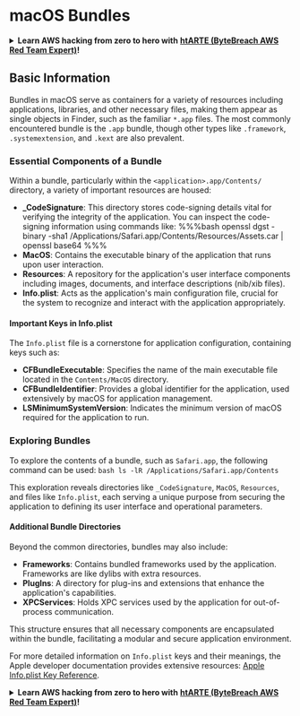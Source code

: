 # macOS Bundles

<details>

<summary><strong>Learn AWS hacking from zero to hero with</strong> <a href="https://training.bytebreach.xyz/courses/arte"><strong>htARTE (ByteBreach AWS Red Team Expert)</strong></a><strong>!</strong></summary>

Other ways to support ByteBreach:

* If you want to see your **company advertised in ByteBreach** or **download ByteBreach in PDF** Check the [**SUBSCRIPTION PLANS**](https://github.com/sponsors/khulnasoft)!
* Get the [**official PEASS & ByteBreach swag**](https://peass.creator-spring.com)
* Discover [**The PEASS Family**](https://opensea.io/collection/the-peass-family), our collection of exclusive [**NFTs**](https://opensea.io/collection/the-peass-family)
* **Join the** 💬 [**Discord group**](https://discord.gg/hRep4RUj7f) or the [**telegram group**](https://t.me/peass) or **follow** us on **Twitter** 🐦 [**@khulnasoftm**](https://twitter.com/bytebreach\_live)**.**
* **Share your hacking tricks by submitting PRs to the** [**ByteBreach**](https://github.com/khulnasoft/bytebreach) and [**ByteBreach Cloud**](https://github.com/khulnasoft/bytebreach-cloud) github repos.

</details>

## Basic Information

Bundles in macOS serve as containers for a variety of resources including applications, libraries, and other necessary files, making them appear as single objects in Finder, such as the familiar `*.app` files. The most commonly encountered bundle is the `.app` bundle, though other types like `.framework`, `.systemextension`, and `.kext` are also prevalent.

### Essential Components of a Bundle

Within a bundle, particularly within the `<application>.app/Contents/` directory, a variety of important resources are housed:

* **\_CodeSignature**: This directory stores code-signing details vital for verifying the integrity of the application. You can inspect the code-signing information using commands like: %%%bash openssl dgst -binary -sha1 /Applications/Safari.app/Contents/Resources/Assets.car | openssl base64 %%%
* **MacOS**: Contains the executable binary of the application that runs upon user interaction.
* **Resources**: A repository for the application's user interface components including images, documents, and interface descriptions (nib/xib files).
* **Info.plist**: Acts as the application's main configuration file, crucial for the system to recognize and interact with the application appropriately.

#### Important Keys in Info.plist

The `Info.plist` file is a cornerstone for application configuration, containing keys such as:

* **CFBundleExecutable**: Specifies the name of the main executable file located in the `Contents/MacOS` directory.
* **CFBundleIdentifier**: Provides a global identifier for the application, used extensively by macOS for application management.
* **LSMinimumSystemVersion**: Indicates the minimum version of macOS required for the application to run.

### Exploring Bundles

To explore the contents of a bundle, such as `Safari.app`, the following command can be used: `bash ls -lR /Applications/Safari.app/Contents`

This exploration reveals directories like `_CodeSignature`, `MacOS`, `Resources`, and files like `Info.plist`, each serving a unique purpose from securing the application to defining its user interface and operational parameters.

#### Additional Bundle Directories

Beyond the common directories, bundles may also include:

* **Frameworks**: Contains bundled frameworks used by the application. Frameworks are like dylibs with extra resources.
* **PlugIns**: A directory for plug-ins and extensions that enhance the application's capabilities.
* **XPCServices**: Holds XPC services used by the application for out-of-process communication.

This structure ensures that all necessary components are encapsulated within the bundle, facilitating a modular and secure application environment.

For more detailed information on `Info.plist` keys and their meanings, the Apple developer documentation provides extensive resources: [Apple Info.plist Key Reference](https://developer.apple.com/library/archive/documentation/General/Reference/InfoPlistKeyReference/Introduction/Introduction.html).

<details>

<summary><strong>Learn AWS hacking from zero to hero with</strong> <a href="https://training.bytebreach.xyz/courses/arte"><strong>htARTE (ByteBreach AWS Red Team Expert)</strong></a><strong>!</strong></summary>

Other ways to support ByteBreach:

* If you want to see your **company advertised in ByteBreach** or **download ByteBreach in PDF** Check the [**SUBSCRIPTION PLANS**](https://github.com/sponsors/khulnasoft)!
* Get the [**official PEASS & ByteBreach swag**](https://peass.creator-spring.com)
* Discover [**The PEASS Family**](https://opensea.io/collection/the-peass-family), our collection of exclusive [**NFTs**](https://opensea.io/collection/the-peass-family)
* **Join the** 💬 [**Discord group**](https://discord.gg/hRep4RUj7f) or the [**telegram group**](https://t.me/peass) or **follow** us on **Twitter** 🐦 [**@khulnasoftm**](https://twitter.com/bytebreach\_live)**.**
* **Share your hacking tricks by submitting PRs to the** [**ByteBreach**](https://github.com/khulnasoft/bytebreach) and [**ByteBreach Cloud**](https://github.com/khulnasoft/bytebreach-cloud) github repos.

</details>
